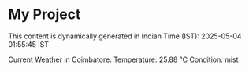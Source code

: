 # My Project

This content is dynamically generated in Indian Time (IST): 2025-05-04 01:55:45 IST


Current Weather in Coimbatore:
Temperature: 25.88 °C
Condition: mist
